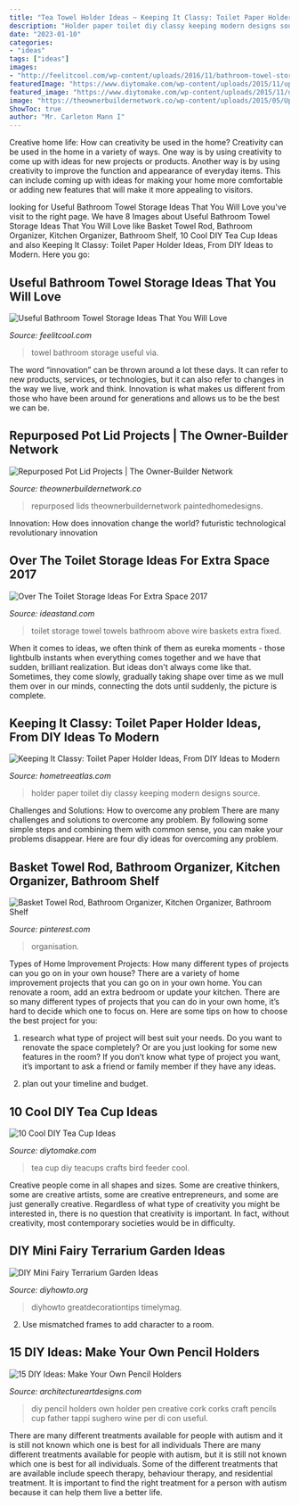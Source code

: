 ```yaml
---
title: "Tea Towel Holder Ideas ~ Keeping It Classy: Toilet Paper Holder Ideas, From Diy Ideas To Modern"
description: "Holder paper toilet diy classy keeping modern designs source"
date: "2023-01-10"
categories:
- "ideas"
tags: ["ideas"]
images:
- "http://feelitcool.com/wp-content/uploads/2016/11/bathroom-towel-storage-ideas3jpg.jpg"
featuredImage: "https://www.diytomake.com/wp-content/uploads/2015/11/upcycle-vintage-teacups-crafts.jpg"
featured_image: "https://www.diytomake.com/wp-content/uploads/2015/11/upcycle-vintage-teacups-crafts.jpg"
image: "https://theownerbuildernetwork.co/wp-content/uploads/2015/05/Upcycled-Pot-Lids-05.jpg"
ShowToc: true
author: "Mr. Carleton Mann I"
---
```



Creative home life: How can creativity be used in the home?
Creativity can be used in the home in a variety of ways. One way is by using creativity to come up with ideas for new projects or products. Another way is by using creativity to improve the function and appearance of everyday items. This can include coming up with ideas for making your home more comfortable or adding new features that will make it more appealing to visitors.

	

		
looking for Useful Bathroom Towel Storage Ideas That You Will Love you've visit to the right page. We have 8 Images about Useful Bathroom Towel Storage Ideas That You Will Love like Basket Towel Rod, Bathroom Organizer, Kitchen Organizer, Bathroom Shelf, 10 Cool DIY Tea Cup Ideas and also Keeping It Classy: Toilet Paper Holder Ideas, From DIY Ideas to Modern. Here you go:
		
    
## Useful Bathroom Towel Storage Ideas That You Will Love

<img loading=lazy src="http://feelitcool.com/wp-content/uploads/2016/11/bathroom-towel-storage-ideas3jpg.jpg" onerror="this.onerror=null;this.src='https://tse3.mm.bing.net/th?id=OIP.LS2yakcLoVf95e-S02r-1gHaJ4&amp;pid=15.1';" alt="Useful Bathroom Towel Storage Ideas That You Will Love">

_Source: feelitcool.com_

>towel bathroom storage useful via. 

	

The word “innovation” can be thrown around a lot these days. It can refer to new products, services, or technologies, but it can also refer to changes in the way we live, work and think. Innovation is what makes us different from those who have been around for generations and allows us to be the best we can be.

    
## Repurposed Pot Lid Projects | The Owner-Builder Network

<img loading=lazy src="https://theownerbuildernetwork.co/wp-content/uploads/2015/05/Upcycled-Pot-Lids-05.jpg" onerror="this.onerror=null;this.src='https://tse3.mm.bing.net/th?id=OIP.B9Qf0ZmwzHV_aX1HpfVHewHaLD&amp;pid=15.1';" alt="Repurposed Pot Lid Projects | The Owner-Builder Network">

_Source: theownerbuildernetwork.co_

>repurposed lids theownerbuildernetwork paintedhomedesigns. 

	

Innovation: How does innovation change the world?
futuristic 
technological 
revolutionary
innovation

    
## Over The Toilet Storage Ideas For Extra Space 2017

<img loading=lazy src="http://ideastand.com/wp-content/uploads/2016/10/over-the-toilet-storage/5-over-the-toilet-storage-ideas.jpg" onerror="this.onerror=null;this.src='https://tse4.mm.bing.net/th?id=OIP.GIDMN4CcSbqqj_3TVsRwKgHaMY&amp;pid=15.1';" alt="Over The Toilet Storage Ideas For Extra Space 2017">

_Source: ideastand.com_

>toilet storage towel towels bathroom above wire baskets extra fixed. 

	

When it comes to ideas, we often think of them as eureka moments - those lightbulb instants when everything comes together and we have that sudden, brilliant realization. But ideas don't always come like that. Sometimes, they come slowly, gradually taking shape over time as we mull them over in our minds, connecting the dots until suddenly, the picture is complete.

    
## Keeping It Classy: Toilet Paper Holder Ideas, From DIY Ideas To Modern

<img loading=lazy src="https://d3bzucwb8zrw42.cloudfront.net/wp-content/uploads/2016/05/3-2.jpg" onerror="this.onerror=null;this.src='https://tse1.mm.bing.net/th?id=OIP.odWl3UdAe0UMroGY5z8ldgHaLG&amp;pid=15.1';" alt="Keeping It Classy: Toilet Paper Holder Ideas, From DIY Ideas to Modern">

_Source: hometreeatlas.com_

>holder paper toilet diy classy keeping modern designs source. 

	

Challenges and Solutions: How to overcome any problem
There are many challenges and solutions to overcome any problem. By following some simple steps and combining them with common sense, you can make your problems disappear. Here are four diy ideas for overcoming any problem.

    
## Basket Towel Rod, Bathroom Organizer, Kitchen Organizer, Bathroom Shelf

<img loading=lazy src="https://i.pinimg.com/736x/c9/40/87/c94087e0aa6bfff9eec48439c2687872.jpg" onerror="this.onerror=null;this.src='https://tse3.mm.bing.net/th?id=OIP.jccpvntM-1GM06t2smknbgHaHa&amp;pid=15.1';" alt="Basket Towel Rod, Bathroom Organizer, Kitchen Organizer, Bathroom Shelf">

_Source: pinterest.com_

>organisation. 

	

Types of Home Improvement Projects: How many different types of projects can you go on in your own house?
There are a variety of home improvement projects that you can go on in your own home. You can renovate a room, add an extra bedroom or update your kitchen. There are so many different types of projects that you can do in your own home, it’s hard to decide which one to focus on. Here are some tips on how to choose the best project for you: 
1. research what type of project will best suit your needs. Do you want to renovate the space completely? Or are you just looking for some new features in the room? If you don’t know what type of project you want, it’s important to ask a friend or family member if they have any ideas. 

2. plan out your timeline and budget.

    
## 10 Cool DIY Tea Cup Ideas

<img loading=lazy src="https://www.diytomake.com/wp-content/uploads/2015/11/upcycle-vintage-teacups-crafts.jpg" onerror="this.onerror=null;this.src='https://tse3.mm.bing.net/th?id=OIP.0KBcGzUFDkM6N9L0JXMrPgHaLL&amp;pid=15.1';" alt="10 Cool DIY Tea Cup Ideas">

_Source: diytomake.com_

>tea cup diy teacups crafts bird feeder cool. 

	

Creative people come in all shapes and sizes. Some are creative thinkers, some are creative artists, some are creative entrepreneurs, and some are just generally creative. Regardless of what type of creativity you might be interested in, there is no question that creativity is important. In fact, without creativity, most contemporary societies would be in difficulty.

    
## DIY Mini Fairy Terrarium Garden Ideas

<img loading=lazy src="https://www.diyhowto.org/wp-content/uploads/Tea-Cup-Terrarium-DIY-Mini-Fairy-Terrarium-Garden-Ideas.jpg" onerror="this.onerror=null;this.src='https://tse4.mm.bing.net/th?id=OIP.vKq1OElbp9odl4Rw3iSlewHaJ8&amp;pid=15.1';" alt="DIY Mini Fairy Terrarium Garden Ideas">

_Source: diyhowto.org_

>diyhowto greatdecorationtips timelymag. 

	

2. Use mismatched frames to add character to a room.

    
## 15 DIY Ideas: Make Your Own Pencil Holders

<img loading=lazy src="http://www.architectureartdesigns.com/wp-content/uploads/2013/04/ArchitectureArtDesigns-159.jpg" onerror="this.onerror=null;this.src='https://tse4.mm.bing.net/th?id=OIP.bSJv_x69eWJ0wGLQWmj48QHaLD&amp;pid=15.1';" alt="15 DIY Ideas: Make Your Own Pencil Holders">

_Source: architectureartdesigns.com_

>diy pencil holders own holder pen creative cork corks craft pencils cup father tappi sughero wine per di con useful. 

	

There are many different treatments available for people with autism and it is still not known which one is best for all individuals
There are many different treatments available for people with autism, but it is still not known which one is best for all individuals. Some of the different treatments that are available include speech therapy, behaviour therapy, and residential treatment. It is important to find the right treatment for a person with autism because it can help them live a better life.

